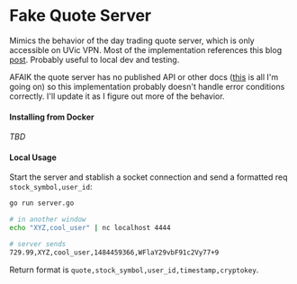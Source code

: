 Fake Quote Server
=====

Mimics the behavior of the day trading quote server, which is only accessible on UVic VPN. Most of the implementation references this blog [post](go-tcp-server-blog). Probably useful to local dev and testing.

AFAIK the quote server has no published API or other docs ([this](quote-server-client) is all I'm going on) so this implementation probably doesn't handle error conditions correctly. I'll update it as I figure out more of the behavior.

#### Installing from Docker
_TBD_

#### Local Usage
Start the server and stablish a socket connection and send a formatted req `stock_symbol,user_id`:
```bash
go run server.go

# in another window
echo "XYZ,cool_user" | nc localhost 4444

# server sends
729.99,XYZ,cool_user,1484459366,WFlaY29vbF91c2Vy77+9
```
Return format is `quote,stock_symbol,user_id,timestamp,cryptokey`.

[go-tcp-server-blog]: https://coderwall.com/p/wohavg/creating-a-simple-tcp-server-in-go
[quote-server-client]: http://www.ece.uvic.ca/~seng462/ProjectWebSite/ClientThread.py
